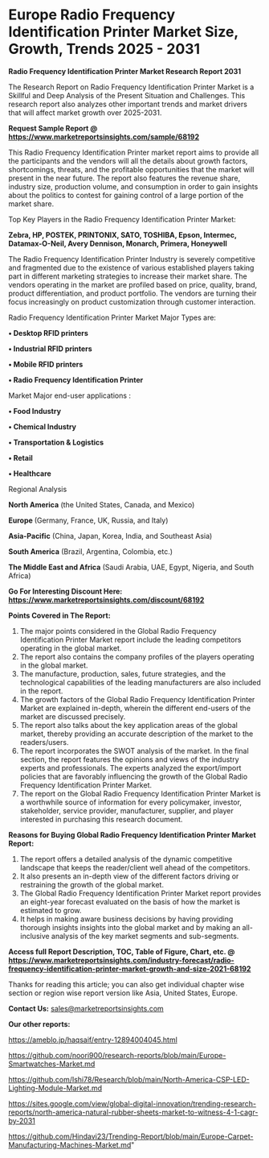 # Europe Radio Frequency Identification Printer Market Size, Growth, Trends 2025 - 2031

<strong>Radio Frequency Identification Printer Market Research Report 2031</strong>

The Research Report on Radio Frequency Identification Printer Market is a Skillful and Deep Analysis of the Present Situation and Challenges. This research report also analyzes other important trends and market drivers that will affect market growth over 2025-2031.

<strong>Request Sample Report @ <a href=https://www.marketreportsinsights.com/sample/68192>https://www.marketreportsinsights.com/sample/68192</a></strong>

This Radio Frequency Identification Printer market report aims to provide all the participants and the vendors will all the details about growth factors, shortcomings, threats, and the profitable opportunities that the market will present in the near future. The report also features the revenue share, industry size, production volume, and consumption in order to gain insights about the politics to contest for gaining control of a large portion of the market share.

Top Key Players in the Radio Frequency Identification Printer Market:

<strong>Zebra, HP, POSTEK, PRINTONIX, SATO, TOSHIBA, Epson, Intermec, Datamax-O-Neil, Avery Dennison, Monarch, Primera, Honeywell</strong>

The Radio Frequency Identification Printer Industry is severely competitive and fragmented due to the existence of various established players taking part in different marketing strategies to increase their market share. The vendors operating in the market are profiled based on price, quality, brand, product differentiation, and product portfolio. The vendors are turning their focus increasingly on product customization through customer interaction.

Radio Frequency Identification Printer Market Major Types are:

<strong>• Desktop RFID printers

• Industrial RFID printers

• Mobile RFID printers

• Radio Frequency Identification Printer</strong>

Market Major end-user applications :

<strong>• Food Industry

• Chemical Industry

• Transportation & Logistics

• Retail

• Healthcare</strong>

Regional Analysis

</u><strong><b>North America</b></strong> (the United States, Canada, and Mexico)

<strong><b>Europe </b></strong>(Germany, France, UK, Russia, and Italy)

<strong><b>Asia-Pacific</b></strong> (China, Japan, Korea, India, and Southeast Asia)

<strong><b>South America</b></strong> (Brazil, Argentina, Colombia, etc.)

<strong><b>The Middle East and Africa</b></strong> (Saudi Arabia, UAE, Egypt, Nigeria, and South Africa)

<strong>Go For Interesting Discount Here: <a href=https://www.marketreportsinsights.com/discount/68192>https://www.marketreportsinsights.com/discount/68192</a></strong>

<strong>Points Covered in The Report:</strong>
<ol>
  <li>The major points considered in the Global Radio Frequency Identification Printer Market report include the leading competitors operating in the global market.</li>
  <li>The report also contains the company profiles of the players operating in the global market.</li>
  <li>The manufacture, production, sales, future strategies, and the technological capabilities of the leading manufacturers are also included in the report.</li>
  <li>The growth factors of the Global Radio Frequency Identification Printer Market are explained in-depth, wherein the different end-users of the market are discussed precisely.</li>
  <li>The report also talks about the key application areas of the global market, thereby providing an accurate description of the market to the readers/users.</li>
  <li>The report incorporates the SWOT analysis of the market. In the final section, the report features the opinions and views of the industry experts and professionals. The experts analyzed the export/import policies that are favorably influencing the growth of the Global Radio Frequency Identification Printer Market.</li>
  <li>The report on the Global Radio Frequency Identification Printer Market is a worthwhile source of information for every policymaker, investor, stakeholder, service provider, manufacturer, supplier, and player interested in purchasing this research document.</li>
</ol>
<strong>Reasons for Buying Global Radio Frequency Identification Printer Market Report:</strong>

<ol>
  <li>The report offers a detailed analysis of the dynamic competitive landscape that keeps the reader/client well ahead of the competitors.</li>
  <li>It also presents an in-depth view of the different factors driving or restraining the growth of the global market.</li>
  <li>The Global Radio Frequency Identification Printer Market report provides an eight-year forecast evaluated on the basis of how the market is estimated to grow.</li>
  <li>It helps in making aware business decisions by having providing thorough insights insights into the global market and by making an all-inclusive analysis of the key market segments and sub-segments.</li>
</ol>
<strong>Access full Report Description, TOC, Table of Figure, Chart, etc. @ <a href=https://www.marketreportsinsights.com/industry-forecast/radio-frequency-identification-printer-market-growth-and-size-2021-68192>https://www.marketreportsinsights.com/industry-forecast/radio-frequency-identification-printer-market-growth-and-size-2021-68192</a></strong>


Thanks for reading this article; you can also get individual chapter wise section or region wise report version like Asia, United States, Europe.

<strong>Contact Us:</strong>
sales@marketreportsinsights.com

<strong>Our other reports:</strong>

<a href=https://ameblo.jp/haqsaif/entry-12894004045.html>https://ameblo.jp/haqsaif/entry-12894004045.html</a>

<a href=https://github.com/noori900/research-reports/blob/main/Europe-Smartwatches-Market.md>https://github.com/noori900/research-reports/blob/main/Europe-Smartwatches-Market.md</a>

<a href=https://github.com/Ishi78/Research/blob/main/North-America-CSP-LED-Lighting-Module-Market.md>https://github.com/Ishi78/Research/blob/main/North-America-CSP-LED-Lighting-Module-Market.md</a>

<a href=https://sites.google.com/view/global-digital-innovation/trending-research-reports/north-america-natural-rubber-sheets-market-to-witness-4-1-cagr-by-2031>https://sites.google.com/view/global-digital-innovation/trending-research-reports/north-america-natural-rubber-sheets-market-to-witness-4-1-cagr-by-2031</a>

<a href=https://github.com/Hindavi23/Trending-Report/blob/main/Europe-Carpet-Manufacturing-Machines-Market.md>https://github.com/Hindavi23/Trending-Report/blob/main/Europe-Carpet-Manufacturing-Machines-Market.md</a>"
